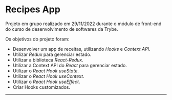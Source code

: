 # Recipes App
Projeto em grupo realizado em 29/11/2022 durante o módulo de front-end do curso de desenvolvimento de softwares da Trybe.

Os objetivos do projeto foram:

* Desenvolver um app de receitas, utilizando _Hooks_ e _Context API_.
* Utilizar _Redux_ para gerenciar estado.
* Utilizar a biblioteca _React-Redux_.
* Utilizar a Context API do _React_ para gerenciar estado.
* Utilizar o _React Hook useState_.
* Utilizar o _React Hook useContext_.
* Utilizar o _React Hook useEffect_.
* Criar Hooks customizados.

---